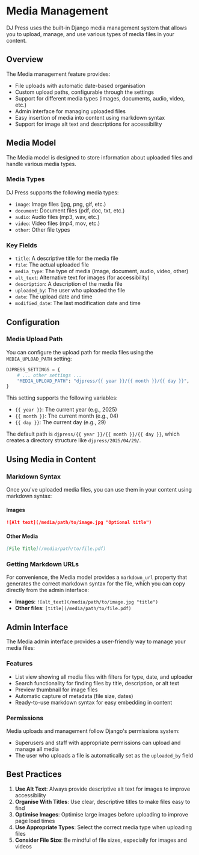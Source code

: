 # Media Management

DJ Press uses the built-in Django media management system that allows you to upload, manage, and use various types of media files in your content.

## Overview

The Media management feature provides:

- File uploads with automatic date-based organisation
- Custom upload paths, configurable through the settings
- Support for different media types (images, documents, audio, video, etc.)
- Admin interface for managing uploaded files
- Easy insertion of media into content using markdown syntax
- Support for image alt text and descriptions for accessibility

## Media Model

The Media model is designed to store information about uploaded files and handle various media types.

### Media Types

DJ Press supports the following media types:

- `image`: Image files (jpg, png, gif, etc.)
- `document`: Document files (pdf, doc, txt, etc.)
- `audio`: Audio files (mp3, wav, etc.)
- `video`: Video files (mp4, mov, etc.)
- `other`: Other file types

### Key Fields

- `title`: A descriptive title for the media file
- `file`: The actual uploaded file
- `media_type`: The type of media (image, document, audio, video, other)
- `alt_text`: Alternative text for images (for accessibility)
- `description`: A description of the media file
- `uploaded_by`: The user who uploaded the file
- `date`: The upload date and time
- `modified_date`: The last modification date and time

## Configuration

### Media Upload Path

You can configure the upload path for media files using the `MEDIA_UPLOAD_PATH` setting:

```python
DJPRESS_SETTINGS = {
    # ... other settings ...
    "MEDIA_UPLOAD_PATH": "djpress/{{ year }}/{{ month }}/{{ day }}",
}
```

This setting supports the following variables:

- `{{ year }}`: The current year (e.g., 2025)
- `{{ month }}`: The current month (e.g., 04)
- `{{ day }}`: The current day (e.g., 29)

The default path is `djpress/{{ year }}/{{ month }}/{{ day }}`, which creates a directory structure like `djpress/2025/04/29/`.

## Using Media in Content

### Markdown Syntax

Once you've uploaded media files, you can use them in your content using markdown syntax:

#### Images

```markdown
![Alt text](/media/path/to/image.jpg "Optional title")
```

#### Other Media

```markdown
[File Title](/media/path/to/file.pdf)
```

### Getting Markdown URLs

For convenience, the Media model provides a `markdown_url` property that generates the correct markdown syntax for the file, which you can copy directly from the admin interface:

- **Images**: `![alt_text](/media/path/to/image.jpg "title")`
- **Other files**: `[title](/media/path/to/file.pdf)`

## Admin Interface

The Media admin interface provides a user-friendly way to manage your media files:

### Features

- List view showing all media files with filters for type, date, and uploader
- Search functionality for finding files by title, description, or alt text
- Preview thumbnail for image files
- Automatic capture of metadata (file size, dates)
- Ready-to-use markdown syntax for easy embedding in content

### Permissions

Media uploads and management follow Django's permissions system:

- Superusers and staff with appropriate permissions can upload and manage all media
- The user who uploads a file is automatically set as the `uploaded_by` field

## Best Practices

1. **Use Alt Text**: Always provide descriptive alt text for images to improve accessibility
2. **Organise With Titles**: Use clear, descriptive titles to make files easy to find
3. **Optimise Images**: Optimise large images before uploading to improve page load times
4. **Use Appropriate Types**: Select the correct media type when uploading files
5. **Consider File Size**: Be mindful of file sizes, especially for images and videos
